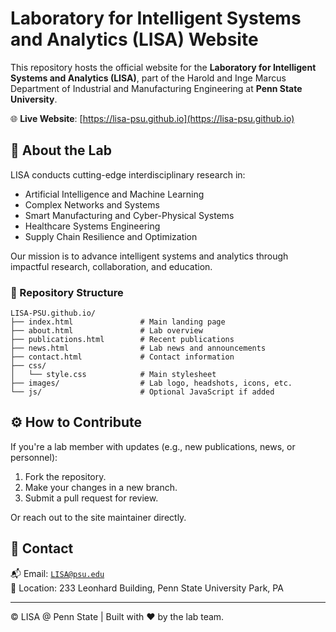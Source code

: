 # Laboratory for Intelligent Systems and Analytics (LISA) Website

This repository hosts the official website for the **Laboratory for Intelligent Systems and Analytics (LISA)**, part of the Harold and Inge Marcus Department of Industrial and Manufacturing Engineering at **Penn State University**.

🌐 **Live Website**: [https://lisa-psu.github.io](https://lisa-psu.github.io)

## 🧠 About the Lab

LISA conducts cutting-edge interdisciplinary research in:

- Artificial Intelligence and Machine Learning
- Complex Networks and Systems
- Smart Manufacturing and Cyber-Physical Systems
- Healthcare Systems Engineering
- Supply Chain Resilience and Optimization

Our mission is to advance intelligent systems and analytics through impactful research, collaboration, and education.

### 📁 Repository Structure

```
LISA-PSU.github.io/
├── index.html               # Main landing page
├── about.html               # Lab overview
├── publications.html        # Recent publications
├── news.html                # Lab news and announcements
├── contact.html             # Contact information
├── css/
│   └── style.css            # Main stylesheet
├── images/                  # Lab logo, headshots, icons, etc.
└── js/                      # Optional JavaScript if added
```



## ⚙️ How to Contribute

If you're a lab member with updates (e.g., new publications, news, or personnel):

1. Fork the repository.
2. Make your changes in a new branch.
3. Submit a pull request for review.

Or reach out to the site maintainer directly.

## 📨 Contact

📬 Email: [`LISA@psu.edu`](mailto:kumara-lab@PennStateOffice365.onmicrosoft.com)  
🏫 Location: 233 Leonhard Building, Penn State University Park, PA

---

© LISA @ Penn State | Built with ❤️ by the lab team.

 
